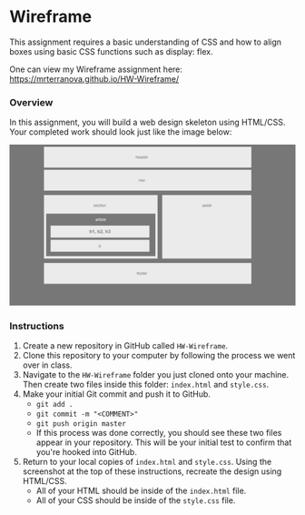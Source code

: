 # Wireframe

This assignment requires a basic understanding of CSS and how to align boxes using basic CSS functions such as display: flex. 

One can view my Wireframe assignment here: https://mrterranova.github.io/HW-Wireframe/ 

### Overview

In this assignment, you will build a web design skeleton using HTML/CSS. Your completed work should look just like the image below:

![Final Layout](Images/Easier-Layout.png)


### Instructions

1. Create a new repository in GitHub called `HW-Wireframe`.
2. Clone this repository to your computer by following the process we went over in class.
3. Navigate to the `HW-Wireframe` folder you just cloned onto your machine. Then create two files inside this folder: `index.html` and `style.css`.
4. Make your initial Git commit and push it to GitHub.
   * `git add .`
   * `git commit -m "<COMMENT>"`
   * `git push origin master`
   * If this process was done correctly, you should see these two files appear in your repository. This will be your initial test to confirm that you're hooked into GitHub.
5. Return to your local copies of `index.html` and `style.css`. Using the screenshot at the top of these instructions, recreate the design using HTML/CSS.
   * All of your HTML should be inside of the `index.html` file.
   * All of your CSS should be inside of the `style.css` file.
